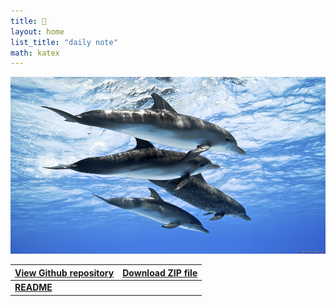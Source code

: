 ```yaml
---
title: 🏡
layout: home
list_title: "daily note"
math: katex
---
```

<p align=left>
<img width=600 style="float:none" src="./assets/images/dolphin.jpg" /> </p>

[View Github repository](https://github.com/jeffatoptics/jeff-minima)  | [Download ZIP file](https://github.com/jeffatoptics/jeff-minima/archive/refs/heads/master.zip) 
|---|---|
| **[README](README.md)**||
